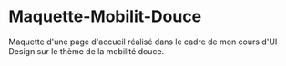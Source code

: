 # Maquette-Mobilit-Douce
Maquette d'une page d'accueil réalisé dans le cadre de mon cours d'UI Design sur le thème de la mobilité douce.
